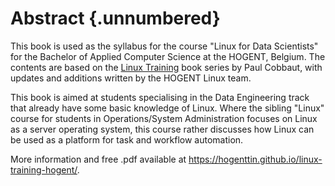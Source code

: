 # Abstract {.unnumbered}

This book is used as the syllabus for the course "Linux for Data Scientists" for the Bachelor of Applied Computer Science at the HOGENT, Belgium. The contents are based on the [Linux Training](https://linux-training.be) book series by Paul Cobbaut, with updates and additions written by the HOGENT Linux team.

This book is aimed at students specialising in the Data Engineering track that already have some basic knowledge of Linux. Where the sibling "Linux" course for students in Operations/System Administration focuses on Linux as a server operating system, this course rather discusses how Linux can be used as a platform for task and workflow automation.

More information and free .pdf available at <https://hogenttin.github.io/linux-training-hogent/>.
